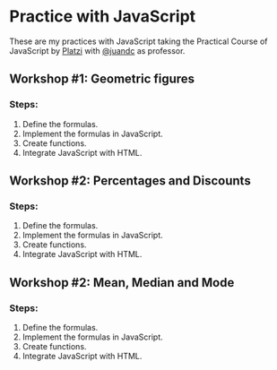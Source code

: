 # Practice with JavaScript
These are my practices with JavaScript taking the Practical Course of JavaScript by [Platzi](https://github.com/platzi) with [@juandc](https://github.com/juandc) as professor.

## Workshop #1: Geometric figures
### Steps:
1. Define the formulas.
2. Implement the formulas in JavaScript.
3. Create functions.
4. Integrate JavaScript with HTML.


## Workshop #2: Percentages and Discounts
### Steps:
1. Define the formulas.
2. Implement the formulas in JavaScript.
3. Create functions.
4. Integrate JavaScript with HTML.

## Workshop #2: Mean, Median and Mode
### Steps:
1. Define the formulas.
2. Implement the formulas in JavaScript.
3. Create functions.
4. Integrate JavaScript with HTML.